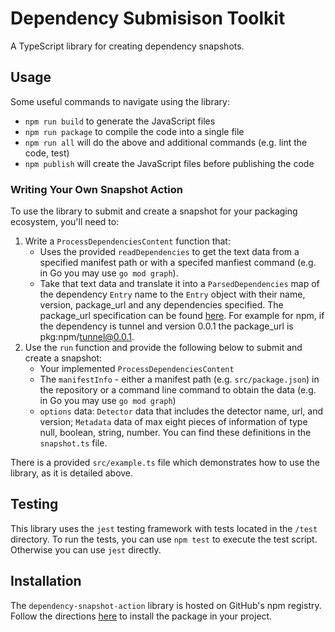 # Dependency Submisison Toolkit

A TypeScript library for creating dependency snapshots.

## Usage

Some useful commands to navigate using the library: 

- `npm run build` to generate the JavaScript files
- `npm run package` to compile the code into a single file
- `npm run all` will do the above and additional commands (e.g. lint the code, test)
- `npm publish` will create the JavaScript files before publishing the code

### Writing Your Own Snapshot Action

To use the library to submit and create a snapshot for your packaging ecosystem, you'll need to:

1. Write a `ProcessDependenciesContent` function that: 
    - Uses the provided `readDependencies` to get the text data from a specified manifest path or with a specifed manfiest command (e.g. in Go you may use `go mod graph`).
    - Take that text data and translate it into a `ParsedDependencies` map of the dependency `Entry` name to the `Entry` object with their name, version, package_url and any dependencies specified. The package_url specification
    can be found [here](https://github.com/package-url/purl-spec). For example for npm, if the dependency is tunnel and version 0.0.1 the package_url is pkg:npm/tunnel@0.0.1.
2. Use the `run` function and provide the following below to submit and create a snapshot:
    - Your implemented `ProcessDependenciesContent`
    - The `manifestInfo` - either a manifest path (e.g. `src/package.json`) in the repository or a command line command to obtain the data (e.g. in Go you may use `go mod graph`)
    - `options` data: `Detector` data that includes the detector name, url, and version; `Metadata` data of max eight pieces of information of type null, boolean, string, number. You can find these definitions in the `snapshot.ts` file.

There is a provided `src/example.ts` file which demonstrates how to use the library, as it is detailed above.

## Testing

This library uses the `jest` testing framework with tests located in the `/test` directory. To run the tests, you can use `npm test` to execute the test script. Otherwise you can use `jest` directly.

## Installation

The `dependency-snapshot-action` library is hosted on GitHub's npm registry. Follow the directions [here](https://docs.github.com/en/packages/working-with-a-github-packages-registry/working-with-the-npm-registry#installing-a-package) to install the package in your project.

